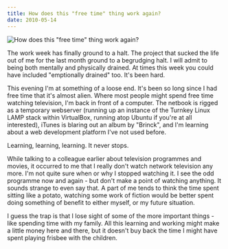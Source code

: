 ```yaml
---
title: How does this "free time" thing work again?
date: 2010-05-14
---
```


![How does this "free time" thing work again?](https://source.unsplash.com/dUPDhdeCN84/1600x900)

The work week has finally ground to a halt. The project that sucked the life out of me for the last month ground to a begrudging halt. I will admit to being both mentally and physically drained. At times this week you could have included "emptionally drained" too. It's been hard.

This evening I'm at something of a loose end. It's been so long since I had free time that it's almost alien. Where most people might spend free time watching television, I'm back in front of a computer. The netbook is rigged as a temporary webserver (running up an instance of the Turnkey Linux LAMP stack within VirtualBox, running atop Ubuntu if you're at all interested), iTunes is blaring out an album by "Brinck", and I'm learning about a web development platform I've not used before.

Learning, learning, learning. It never stops.

While talking to a colleague earlier about television programmes and movies, it occurred to me that I really don't watch network television any more. I'm not quite sure when or why I stopped watching it. I see the odd programme now and again - but don't make a point of watching anything. It sounds strange to even say that. A part of me tends to think the time spent sitting like a potato, watching some work of fiction would be better spent doing something of benefit to either myself, or my future situation.

I guess the trap is that I lose sight of some of the more important things - like spending time with my family. All this learning and working might make a little money here and there, but it doesn't buy back the time I might have spent playing frisbee with the children.